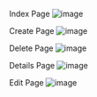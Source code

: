 Index Page
![image](https://github.com/user-attachments/assets/30b93e1f-396e-4692-9df6-54289a0daee8)

Create Page
![image](https://github.com/user-attachments/assets/80360444-3fba-441f-8437-c405e4d93096)

Delete Page
![image](https://github.com/user-attachments/assets/07b4f341-d23c-494f-b6ec-4425f08fcd8a)

Details Page
![image](https://github.com/user-attachments/assets/2a1c1cd8-94d5-436b-ba7e-8b4f1e39e949)

Edit Page
![image](https://github.com/user-attachments/assets/157dc520-3cc2-4308-ad70-bafef8536f04)

